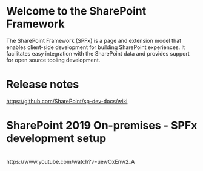 # Welcome to the SharePoint Framework

The SharePoint Framework (SPFx) is a page and extension model that enables client-side development for building SharePoint experiences. It facilitates easy integration with the SharePoint data and provides support for open source tooling development.

# Release notes <br>
https://github.com/SharePoint/sp-dev-docs/wiki

# SharePoint 2019 On-premises - SPFx development setup
<br>
https://www.youtube.com/watch?v=uewOxEnw2_A
